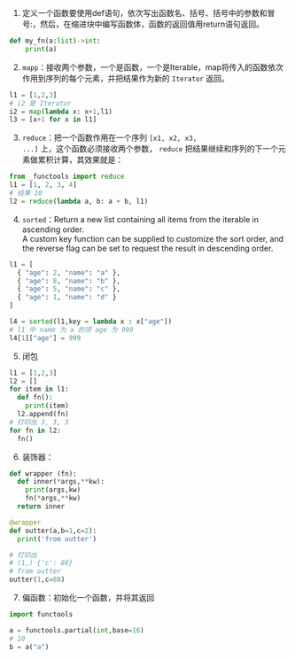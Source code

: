 1. 定义一个函数要使用def语句，依次写出函数名、括号、括号中的参数和冒号:，然后，在缩进块中编写函数体，函数的返回值用return语句返回。

```py
def my_fn(a:list)->int:
    print(a)
```
2. <code>mapp</code>：接收两个参数，一个是函数，一个是Iterable，map将传入的函数依次作用到序列的每个元素，并把结果作为新的 <code>Iterator</code> 返回。
```py
l1 = [1,2,3]
# i2 是 Iterator
i2 = map(lambda x: x+1,l1)
l3 = [x+1 for x in l1]
```
3. <code>reduce</code>：把一个函数作用在一个序列 <code>[x1, x2, x3, ...]</code> 上，这个函数必须接收两个参数， <code>reduce</code> 把结果继续和序列的下一个元素做累积计算，其效果就是：
```py
from _functools import reduce
l1 = [1, 2, 3, 4]
# 结果 10
l2 = reduce(lambda a, b: a + b, l1)
```
4. <code>sorted</code>：Return a new list containing all items from the iterable in ascending order.<br />
A custom key function can be supplied to customize the sort order, and the reverse flag can be set to request the result in descending order.
```py
l1 = [
  { "age": 2, "name": "a" },
  { "age": 8, "name": "b" },
  { "age": 5, "name": "c" },
  { "age": 1, "name": "d" }
]

l4 = sorted(l1,key = lambda x : x["age"])
# l1 中 name 为 a 的项 age 为 999
l4[1]["age"] = 999
```
5. 闭包
```py
l1 = [1,2,3]
l2 = []
for item in l1:
  def fn():
    print(item)
  l2.append(fn)
# 打印出 3, 3, 3
for fn in l2:
  fn()
```
6. 装饰器：
```py
def wrapper (fn):
  def inner(*args,**kw):
    print(args,kw)
    fn(*args,**kw)
  return inner

@wrapper
def outter(a,b=1,c=2):
  print('from outter')

# 打印出
# (1,) {'c': 88}
# from outter
outter(1,c=88)
```
7. 偏函数：初始化一个函数，并将其返回
```py
import functools

a = functools.partial(int,base=16)
# 10
b = a("a")
```